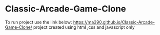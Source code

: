 # Classic-Arcade-Game-Clone
 
 To run project use the link below:
  https://ma390.github.io/Classic-Arcade-Game-Clone/
  project created using html ,css and javascript only
